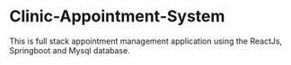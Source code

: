 # Clinic-Appointment-System
This is full stack appointment management application using the ReactJs, Springboot and Mysql database.
